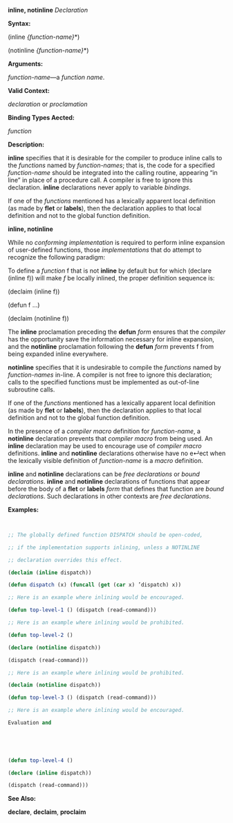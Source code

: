 **inline, notinline** *Declaration* 



**Syntax:** 



(inline *\{function-name\}*\*) 



(notinline *\{function-name\}*\*) 



**Arguments:** 



*function-name*—a *function name*. 



**Valid Context:** 



*declaration* or *proclamation* 



**Binding Types Aected:** 



*function* 



**Description:** 



**inline** specifies that it is desirable for the compiler to produce inline calls to the *functions* named by *function-names*; that is, the code for a specified *function-name* should be integrated into the calling routine, appearing “in line” in place of a procedure call. A compiler is free to ignore this declaration. **inline** declarations never apply to variable *bindings*. 



If one of the *functions* mentioned has a lexically apparent local definition (as made by **flet** or **labels**), then the declaration applies to that local definition and not to the global function definition. 







 



 



**inline, notinline** 



While no *conforming implementation* is required to perform inline expansion of user-defined functions, those *implementations* that do attempt to recognize the following paradigm: 



To define a *function* f that is not **inline** by default but for which (declare (inline f)) will make *f* be locally inlined, the proper definition sequence is: 



(declaim (inline f)) 



(defun f ...) 



(declaim (notinline f)) 



The **inline** proclamation preceding the **defun** *form* ensures that the *compiler* has the opportunity save the information necessary for inline expansion, and the **notinline** proclamation following the **defun** *form* prevents f from being expanded inline everywhere. 



**notinline** specifies that it is undesirable to compile the *functions* named by *function-names* in-line. A compiler is not free to ignore this declaration; calls to the specified functions must be implemented as out-of-line subroutine calls. 



If one of the *functions* mentioned has a lexically apparent local definition (as made by **flet** or **labels**), then the declaration applies to that local definition and not to the global function definition. 



In the presence of a *compiler macro* definition for *function-name*, a **notinline** declaration prevents that *compiler macro* from being used. An **inline** declaration may be used to encourage use of *compiler macro* definitions. **inline** and **notinline** declarations otherwise have no e↵ect when the lexically visible definition of *function-name* is a *macro* definition. 



**inline** and **notinline** declarations can be *free declarations* or *bound declarations*. **inline** and **notinline** declarations of functions that appear before the body of a **flet** or **labels** *form* that defines that function are *bound declarations*. Such declarations in other contexts are *free declarations*. 



**Examples:**
```lisp
 

;; The globally defined function DISPATCH should be open-coded, 

;; if the implementation supports inlining, unless a NOTINLINE 

;; declaration overrides this effect. 

(declaim (inline dispatch)) 

(defun dispatch (x) (funcall (get (car x) ’dispatch) x)) 

;; Here is an example where inlining would be encouraged. 

(defun top-level-1 () (dispatch (read-command))) 

;; Here is an example where inlining would be prohibited. 

(defun top-level-2 () 

(declare (notinline dispatch)) 

(dispatch (read-command))) 

;; Here is an example where inlining would be prohibited. 

(declaim (notinline dispatch)) 

(defun top-level-3 () (dispatch (read-command))) 

;; Here is an example where inlining would be encouraged. 

Evaluation and 

 

 

(defun top-level-4 () 

(declare (inline dispatch)) 

(dispatch (read-command))) 


```
**See Also:** 



**declare**, **declaim**, **proclaim** 



